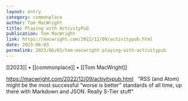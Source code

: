 ```yaml
---
layout: entry
category: commonplace
author: Tom MacWright
title: Playing with ActivityPub
publication: Tom MacWright
link: https://macwright.com/2022/12/09/activitypub.html
date: 2023-06-03
permalink: 2023/06/03/tom-macwright-playing-with-activitypub
---
```


[[2023]] • [[commonplace]] • [[Tom MacWright]]

https://macwright.com/2022/12/09/activitypub.html
 
"RSS (and Atom) might be the most successful “worse is better” standards of all time, up there with Markdown and JSON. Really S-Tier stuff"
